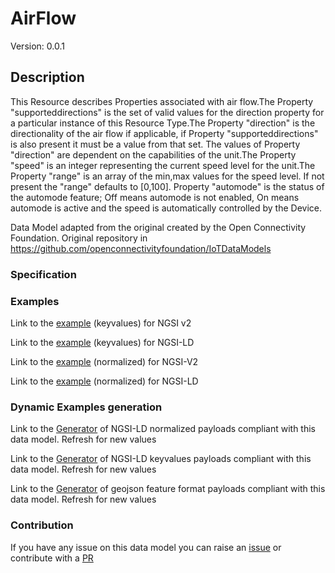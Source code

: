 # AirFlow
Version: 0.0.1

## Description 

This Resource describes Properties associated with air flow.The Property "supporteddirections" is the set of valid values for the direction property for a particular instance of this Resource Type.The Property "direction" is the directionality of the air flow if applicable, if Property "supporteddirections" is also present it must be a value from that set. The values of Property "direction" are dependent on the capabilities of the unit.The Property "speed" is an integer representing the current speed level for the unit.The Property "range" is an array of the min,max values for the speed level. If not present the "range" defaults to [0,100]. Property "automode" is the status of the automode feature; Off means automode is not enabled, On means automode is active and the speed is automatically controlled by the Device.

Data Model adapted from the original created by the Open Connectivity Foundation. Original repository in https://github.com/openconnectivityfoundation/IoTDataModels
### Specification
### Examples

Link to the [example](https://smart-data-models.github.io/dataModel.OCF/AirFlow/examples/example.json) (keyvalues) for NGSI v2

Link to the [example](https://smart-data-models.github.io/dataModel.OCF/AirFlow/examples/example.jsonld) (keyvalues) for NGSI-LD

Link to the [example](https://smart-data-models.github.io/dataModel.OCF/AirFlow/examples/example-normalized.json) (normalized) for NGSI-V2

Link to the [example](https://smart-data-models.github.io/dataModel.OCF/AirFlow/examples/example-normalized.jsonld) (normalized) for NGSI-LD
### Dynamic Examples generation

Link to the [Generator](https://smartdatamodels.org/extra/ngsi-ld_generator.php?schemaUrl=https://raw.githubusercontent.com/smart-data-models/dataModel.OCF/master/AirFlow/schema.json&email=info@smartdatamodels.org) of NGSI-LD normalized payloads compliant with this data model. Refresh for new values

Link to the [Generator](https://smartdatamodels.org/extra/ngsi-ld_generator_keyvalues.php?schemaUrl=https://raw.githubusercontent.com/smart-data-models/dataModel.OCF/master/AirFlow/schema.json&email=info@smartdatamodels.org) of NGSI-LD keyvalues payloads compliant with this data model. Refresh for new values

Link to the [Generator](https://smartdatamodels.org/extra/geojson_features_generator.php?schemaUrl=https://raw.githubusercontent.com/smart-data-models/dataModel.OCF/master/AirFlow/schema.json&email=info@smartdatamodels.org) of geojson feature format payloads compliant with this data model. Refresh for new values
### Contribution

 If you have any issue on this data model you can raise an [issue](https://github.com/smart-data-models/dataModel.OCF/issues)  or contribute with a [PR](https://github.com/smart-data-models/dataModel.OCF/pulls)